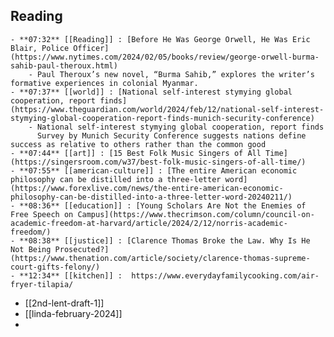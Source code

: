 ## Reading
	- **07:32** [[Reading]] : [Before He Was George Orwell, He Was Eric Blair, Police Officer](https://www.nytimes.com/2024/02/05/books/review/george-orwell-burma-sahib-paul-theroux.html)
		- Paul Theroux’s new novel, “Burma Sahib,” explores the writer’s formative experiences in colonial Myanmar.
	- **07:37** [[world]] : [National self-interest stymying global cooperation, report finds](https://www.theguardian.com/world/2024/feb/12/national-self-interest-stymying-global-cooperation-report-finds-munich-security-conference)
		- National self-interest stymying global cooperation, report finds
		  Survey by Munich Security Conference suggests nations define success as relative to others rather than the common good
	- **07:44** [[art]] : [15 Best Folk Music Singers of All Time](https://singersroom.com/w37/best-folk-music-singers-of-all-time/)
	- **07:55** [[american-culture]] : [The entire American economic philosophy can be distilled into a three-letter word](https://www.forexlive.com/news/the-entire-american-economic-philosophy-can-be-distilled-into-a-three-letter-word-20240211/)
	- **08:36** [[education]] : [Young Scholars Are Not the Enemies of Free Speech on Campus](https://www.thecrimson.com/column/council-on-academic-freedom-at-harvard/article/2024/2/12/norris-academic-freedom/)
	- **08:38** [[justice]] : [Clarence Thomas Broke the Law. Why Is He Not Being Prosecuted?](https://www.thenation.com/article/society/clarence-thomas-supreme-court-gifts-felony/)
	- **12:34** [[kitchen]] :  https://www.everydayfamilycooking.com/air-fryer-tilapia/
- [[2nd-lent-draft-1]]
- [[linda-february-2024]]
-